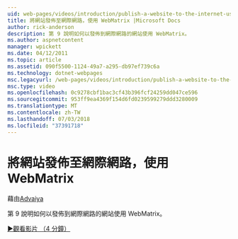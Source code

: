 ```yaml
---
uid: web-pages/videos/introduction/publish-a-website-to-the-internet-using-webmatrix
title: 將網站發佈至網際網路，使用 WebMatrix |Microsoft Docs
author: rick-anderson
description: 第 9 說明如何以發佈到網際網路的網站使用 WebMatrix。
ms.author: aspnetcontent
manager: wpickett
ms.date: 04/12/2011
ms.topic: article
ms.assetid: 090f5500-1124-49a7-a295-db97ef739c6a
ms.technology: dotnet-webpages
msc.legacyurl: /web-pages/videos/introduction/publish-a-website-to-the-internet-using-webmatrix
msc.type: video
ms.openlocfilehash: 0c9278cbf1bac3cf43b396fcf24259dd047ce596
ms.sourcegitcommit: 953ff9ea4369f154d6fd0239599279ddd3280009
ms.translationtype: MT
ms.contentlocale: zh-TW
ms.lasthandoff: 07/03/2018
ms.locfileid: "37391718"
---
```

<a name="publish-a-website-to-the-internet-using-webmatrix"></a>將網站發佈至網際網路，使用 WebMatrix
====================
藉由[Advaiya](https://twitter.com/Advaiyasolns)

第 9 說明如何以發佈到網際網路的網站使用 WebMatrix。

[&#9654;觀看影片 （4 分鐘）](https://channel9.msdn.com/Blogs/ASP-NET-Site-Videos/publish-a-website-to-the-internet-using-webmatrix)
